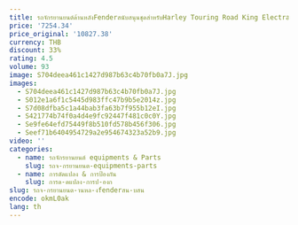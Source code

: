 ```yaml
---
title: รถจักรยานยนต์ด้านหลังFenderสนับสนุนชุดสําหรับHarley Touring Road King Electra Glide Street Glide FLHX Road Glide 2014-2024 22
price: '7254.34'
price_original: '10827.38'
currency: THB
discount: 33%
rating: 4.5
volume: 93
image: S704deea461c1427d987b63c4b70fb0a7J.jpg
images:
  - S704deea461c1427d987b63c4b70fb0a7J.jpg
  - S012e1a6f1c5445d983ffc47b9b5e2014z.jpg
  - S7d08dfba5c1a44bab3fa63b7f955b12eI.jpg
  - S421774b74f0a4d4e9fc92447f481c0c0Y.jpg
  - Se9fe64efd75449f8b510fd578b456f306.jpg
  - Seef71b6404954729a2e954674323a52b9.jpg
video: ''
categories:
  - name: รถจักรยานยนต์ equipments & Parts
    slug: รถจ-กรยานยนต-equipments-parts
  - name: การดัดแปลง & การป้องกัน
    slug: การด-ดแปลง-การป-องก
slug: รถจ-กรยานยนต-านหล-งfenderสน-บสน
encode: okmL0ak
lang: th
---
```

  